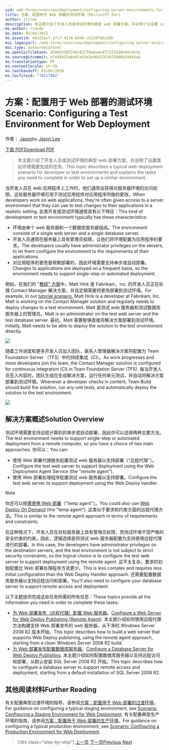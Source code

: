 ```yaml
---
uid: web-forms/overview/deployment/configuring-server-environments-for-web-deployment/scenario-configuring-a-test-environment-for-web-deployment
title: 方案：配置用于 Web 部署的测试环境 |Microsoft Docs
author: jrjlee
description: 本主题介绍了开发人员或测试环境的典型 web 部署方案，并说明了在设置 si 之前需要完成的任务。
ms.author: riande
ms.date: 05/04/2012
ms.assetid: 44a22ac7-1fc7-4174-b946-c6129fb6a19b
msc.legacyurl: /web-forms/overview/deployment/configuring-server-environments-for-web-deployment/scenario-configuring-a-test-environment-for-web-deployment
msc.type: authoredcontent
ms.openlocfilehash: d580e550f2461837f0e8a4e477273348b49cb53e
ms.sourcegitcommit: e7e91932a6e91a63e2e46417626f39d6b244a3ab
ms.translationtype: MT
ms.contentlocale: zh-CN
ms.lasthandoff: 03/06/2020
ms.locfileid: "78517982"
---
```

# <a name="scenario-configuring-a-test-environment-for-web-deployment"></a><span data-ttu-id="f8039-103">方案：配置用于 Web 部署的测试环境</span><span class="sxs-lookup"><span data-stu-id="f8039-103">Scenario: Configuring a Test Environment for Web Deployment</span></span>

<span data-ttu-id="f8039-104">作者： [Jason](https://github.com/jrjlee)</span><span class="sxs-lookup"><span data-stu-id="f8039-104">by [Jason Lee](https://github.com/jrjlee)</span></span>

[<span data-ttu-id="f8039-105">下载 PDF</span><span class="sxs-lookup"><span data-stu-id="f8039-105">Download PDF</span></span>](https://msdnshared.blob.core.windows.net/media/MSDNBlogsFS/prod.evol.blogs.msdn.com/CommunityServer.Blogs.Components.WeblogFiles/00/00/00/63/56/8130.DeployingWebAppsInEnterpriseScenarios.pdf)

> <span data-ttu-id="f8039-106">本主题介绍了开发人员或测试环境的典型 web 部署方案，并说明了设置类似环境需要完成的任务。</span><span class="sxs-lookup"><span data-stu-id="f8039-106">This topic describes a typical web deployment scenario for developer or test environments and explains the tasks you need to complete in order to set up a similar environment.</span></span>

<span data-ttu-id="f8039-107">当开发人员在 web 应用程序上工作时，他们通常会获得对服务器环境的访问权限，这些服务器环境可用于测试应用程序对应用程序所做的更改。</span><span class="sxs-lookup"><span data-stu-id="f8039-107">When developers work on web applications, they're often given access to a server environment that they can use to test changes to their applications in a realistic setting.</span></span> <span data-ttu-id="f8039-108">此类开发或测试环境通常具有以下特征：</span><span class="sxs-lookup"><span data-stu-id="f8039-108">This kind of development or test environment typically has these characteristics:</span></span>

- <span data-ttu-id="f8039-109">环境由单个 web 服务器和一个数据库服务器组成。</span><span class="sxs-lookup"><span data-stu-id="f8039-109">The environment consists of a single web server and a single database server.</span></span>
- <span data-ttu-id="f8039-110">开发人员通常在服务器上具有管理员权限，让他们将环境配置为应用程序的要求。</span><span class="sxs-lookup"><span data-stu-id="f8039-110">The developers usually have administrator privileges on the servers, to let them configure the environment to the requirements of their applications.</span></span>
- <span data-ttu-id="f8039-111">对应用程序的更改是频繁部署的，因此环境需要支持单步或自动部署。</span><span class="sxs-lookup"><span data-stu-id="f8039-111">Changes to applications are deployed on a frequent basis, so the environment needs to support single-step or automated deployment.</span></span>

<span data-ttu-id="f8039-112">例如，在我们的 "[教程" 方案](../deploying-web-applications-in-enterprise-scenarios/enterprise-web-deployment-scenario-overview.md)中，Matt Hink 是 Fabrikam，inc. 的开发人员正在处理 Contact Manager 解决方案，并且定期需要将更改部署到测试环境。</span><span class="sxs-lookup"><span data-stu-id="f8039-112">For example, in our [tutorial scenario](../deploying-web-applications-in-enterprise-scenarios/enterprise-web-deployment-scenario-overview.md), Matt Hink is a developer at Fabrikam, Inc. Matt is working on the Contact Manager solution and regularly needs to deploy changes to a test environment.</span></span> <span data-ttu-id="f8039-113">Matt 是测试 web 服务器和测试数据库服务器上的管理员。</span><span class="sxs-lookup"><span data-stu-id="f8039-113">Matt is an administrator on the test web server and the test database server.</span></span> <span data-ttu-id="f8039-114">最初，Matt 需要能够直接将解决方案部署到测试环境。</span><span class="sxs-lookup"><span data-stu-id="f8039-114">Initially, Matt needs to be able to deploy the solution to the test environment directly.</span></span>

![](scenario-configuring-a-test-environment-for-web-deployment/_static/image1.png)

<span data-ttu-id="f8039-115">随着工作进度和更多开发人员加入团队，联系人管理器解决方案将配置为 Team Foundation Server （TFS）中的持续集成（CI）。</span><span class="sxs-lookup"><span data-stu-id="f8039-115">As work progresses and more developers join the team, the Contact Manager solution is configured for continuous integration (CI) in Team Foundation Server (TFS).</span></span> <span data-ttu-id="f8039-116">每当开发人员签入内容时，团队生成应生成解决方案，运行任何单元测试，并自动将解决方案部署到测试环境。</span><span class="sxs-lookup"><span data-stu-id="f8039-116">Whenever a developer checks in content, Team Build should build the solution, run any unit tests, and automatically deploy the solution to the test environment.</span></span>

![](scenario-configuring-a-test-environment-for-web-deployment/_static/image2.png)

## <a name="solution-overview"></a><span data-ttu-id="f8039-117">解决方案概述</span><span class="sxs-lookup"><span data-stu-id="f8039-117">Solution Overview</span></span>

<span data-ttu-id="f8039-118">测试环境需要支持远程计算机的单步或自动部署，因此你可以选择两种主要方法。</span><span class="sxs-lookup"><span data-stu-id="f8039-118">The test environment needs to support single-step or automated deployment from a remote computer, so you have a choice of two main approaches.</span></span> <span data-ttu-id="f8039-119">你可以：</span><span class="sxs-lookup"><span data-stu-id="f8039-119">You can:</span></span>

- <span data-ttu-id="f8039-120">使用 Web 部署代理服务配置测试 web 服务器以支持部署（"远程代理"）。</span><span class="sxs-lookup"><span data-stu-id="f8039-120">Configure the test web server to support deployment using the Web Deployment Agent Service (the "remote agent").</span></span>
- <span data-ttu-id="f8039-121">使用 Web 部署处理程序配置测试 web 服务器以支持部署。</span><span class="sxs-lookup"><span data-stu-id="f8039-121">Configure the test web server to support deployment using the Web Deploy handler.</span></span>

> [!NOTE]
> <span data-ttu-id="f8039-122">你还可以按[需使用 Web 部署](https://technet.microsoft.com/library/ee517345(WS.10).aspx)（"temp agent"）。</span><span class="sxs-lookup"><span data-stu-id="f8039-122">You could also use [Web Deploy On Demand](https://technet.microsoft.com/library/ee517345(WS.10).aspx) (the "temp agent").</span></span> <span data-ttu-id="f8039-123">这类似于要求和约束方面的远程代理方法。</span><span class="sxs-lookup"><span data-stu-id="f8039-123">This is similar to the remote agent approach in terms of requirements and constraints.</span></span>

<span data-ttu-id="f8039-124">在这种情况下，开发人员在目标服务器上具有管理员权限，而测试环境不受严格的安全约束的约束，因此，逻辑选择是将测试 web 服务器配置为支持使用远程代理进行的部署。</span><span class="sxs-lookup"><span data-stu-id="f8039-124">In this case, the developers have administrator privileges on the destination servers, and the test environment is not subject to strict security constraints, so the logical choice is to configure the test web server to support deployment using the remote agent.</span></span> <span data-ttu-id="f8039-125">这不太复杂，要求的初始配置比 Web 部署处理程序方法更少。</span><span class="sxs-lookup"><span data-stu-id="f8039-125">This is less complex and requires less initial configuration than the Web Deploy Handler approach.</span></span> <span data-ttu-id="f8039-126">还需要配置数据库服务器以支持远程访问和部署。</span><span class="sxs-lookup"><span data-stu-id="f8039-126">You'll also need to configure your database server to support remote access and deployment.</span></span>

<span data-ttu-id="f8039-127">以下主题提供完成这些任务所需的所有信息：</span><span class="sxs-lookup"><span data-stu-id="f8039-127">These topics provide all the information you need in order to complete these tasks:</span></span>

- <span data-ttu-id="f8039-128">[为 Web 部署发布（远程代理）配置 Web 服务器](configuring-a-web-server-for-web-deploy-publishing-remote-agent.md)。</span><span class="sxs-lookup"><span data-stu-id="f8039-128">[Configure a Web Server for Web Deploy Publishing (Remote Agent)](configuring-a-web-server-for-web-deploy-publishing-remote-agent.md).</span></span> <span data-ttu-id="f8039-129">本主题介绍如何使用远程代理方法构建支持 Web 部署发布的 web 服务器，从干净的 Windows Server 2008 R2 版本开始。</span><span class="sxs-lookup"><span data-stu-id="f8039-129">This topic describes how to build a web server that supports Web Deploy publishing, using the remote agent approach, starting from a clean Windows Server 2008 R2 build.</span></span>
- <span data-ttu-id="f8039-130">[为 Web 部署发布配置数据库服务器](configuring-a-database-server-for-web-deploy-publishing.md)。</span><span class="sxs-lookup"><span data-stu-id="f8039-130">[Configure a Database Server for Web Deploy Publishing](configuring-a-database-server-for-web-deploy-publishing.md).</span></span> <span data-ttu-id="f8039-131">本主题介绍如何配置数据库服务器以支持远程访问和部署，从默认安装 SQL Server 2008 R2 开始。</span><span class="sxs-lookup"><span data-stu-id="f8039-131">This topic describes how to configure a database server to support remote access and deployment, starting from a default installation of SQL Server 2008 R2.</span></span>

## <a name="further-reading"></a><span data-ttu-id="f8039-132">其他阅读材料</span><span class="sxs-lookup"><span data-stu-id="f8039-132">Further Reading</span></span>

<span data-ttu-id="f8039-133">有关配置典型过渡环境的指导，请参阅[方案：配置用于 Web 部署的过渡环境](scenario-configuring-a-staging-environment-for-web-deployment.md)。</span><span class="sxs-lookup"><span data-stu-id="f8039-133">For guidance on configuring a typical staging environment, see [Scenario: Configuring a Staging Environment for Web Deployment](scenario-configuring-a-staging-environment-for-web-deployment.md).</span></span> <span data-ttu-id="f8039-134">有关配置典型生产环境的指南，请参阅[方案：配置用于 Web 部署的生产环境](scenario-configuring-a-production-environment-for-web-deployment.md)。</span><span class="sxs-lookup"><span data-stu-id="f8039-134">For guidance on configuring a typical production environment, see [Scenario: Configuring a Production Environment for Web Deployment](scenario-configuring-a-production-environment-for-web-deployment.md).</span></span>

> [!div class="step-by-step"]
> <span data-ttu-id="f8039-135">[上一页](choosing-the-right-approach-to-web-deployment.md)
> [下一页](scenario-configuring-a-staging-environment-for-web-deployment.md)</span><span class="sxs-lookup"><span data-stu-id="f8039-135">[Previous](choosing-the-right-approach-to-web-deployment.md)
[Next](scenario-configuring-a-staging-environment-for-web-deployment.md)</span></span>
